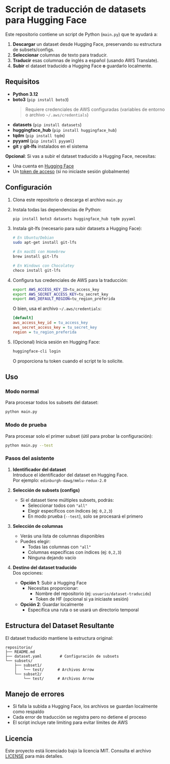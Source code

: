 # Script de traducción de datasets para Hugging Face

Este repositorio contiene un script de Python (`main.py`) que te ayudará a:

1. **Descargar** un dataset desde Hugging Face, preservando su estructura de subsets/configs.
2. **Seleccionar** columnas de texto para traducir.
3. **Traducir** esas columnas de inglés a español (usando AWS Translate).
4. **Subir** el dataset traducido a Hugging Face **o** guardarlo localmente.

## Requisitos

- **Python 3.12**
- **boto3** (`pip install boto3`)  
  > Requiere credenciales de AWS configuradas (variables de entorno o archivo `~/.aws/credentials`)
- **datasets** (`pip install datasets`)
- **huggingface_hub** (`pip install huggingface_hub`)
- **tqdm** (`pip install tqdm`)
- **pyyaml** (`pip install pyyaml`)
- **git** y **git-lfs** instalados en el sistema

**Opcional**: Si vas a subir el dataset traducido a Hugging Face, necesitas:
- Una cuenta en [Hugging Face](https://huggingface.co)
- Un [token de acceso](https://huggingface.co/settings/tokens) (si no iniciaste sesión globalmente)

## Configuración

1. Clona este repositorio o descarga el archivo `main.py`

2. Instala todas las dependencias de Python:
   ```bash
   pip install boto3 datasets huggingface_hub tqdm pyyaml
   ```

3. Instala git-lfs (necesario para subir datasets a Hugging Face):
   ```bash
   # En Ubuntu/Debian
   sudo apt-get install git-lfs

   # En macOS con Homebrew
   brew install git-lfs

   # En Windows con Chocolatey
   choco install git-lfs
   ```

4. Configura tus credenciales de AWS para la traducción:
   ```bash
   export AWS_ACCESS_KEY_ID=tu_access_key
   export AWS_SECRET_ACCESS_KEY=tu_secret_key
   export AWS_DEFAULT_REGION=tu_region_preferida
   ```
   O bien, usa el archivo `~/.aws/credentials`:
   ```ini
   [default]
   aws_access_key_id = tu_access_key
   aws_secret_access_key = tu_secret_key
   region = tu_region_preferida
   ```

5. (Opcional) Inicia sesión en Hugging Face:
   ```bash
   huggingface-cli login
   ```
   O proporciona tu token cuando el script te lo solicite.

## Uso

### Modo normal
Para procesar todos los subsets del dataset:
```bash
python main.py
```

### Modo de prueba
Para procesar solo el primer subset (útil para probar la configuración):
```bash
python main.py --test
```

### Pasos del asistente

1. **Identificador del dataset**  
   Introduce el identificador del dataset en Hugging Face.  
   Por ejemplo: `edinburgh-dawg/mmlu-redux-2.0`

2. **Selección de subsets (configs)**  
   - Si el dataset tiene múltiples subsets, podrás:
     - Seleccionar todos con `"all"`
     - Elegir específicos con índices (ej: `0,2,3`)
     - En modo prueba (`--test`), solo se procesará el primero

3. **Selección de columnas**  
   - Verás una lista de columnas disponibles
   - Puedes elegir:
     - Todas las columnas con `"all"`
     - Columnas específicas con índices (ej: `0,2,3`)
     - Ninguna dejando vacío

4. **Destino del dataset traducido**  
   Dos opciones:
   - **Opción 1**: Subir a Hugging Face
     - Necesitas proporcionar:
       - Nombre del repositorio (ej: `usuario/dataset-traducido`)
       - Token de HF (opcional si ya iniciaste sesión)
   - **Opción 2**: Guardar localmente
     - Especifica una ruta o se usará un directorio temporal

## Estructura del Dataset Resultante

El dataset traducido mantiene la estructura original:
```
repositorio/
├── README.md
├── dataset.yaml        # Configuración de subsets
└── subsets/
    ├── subset1/
    │   └── test/      # Archivos Arrow
    └── subset2/
        └── test/      # Archivos Arrow
```

## Manejo de errores

- Si falla la subida a Hugging Face, los archivos se guardan localmente como respaldo
- Cada error de traducción se registra pero no detiene el proceso
- El script incluye rate limiting para evitar límites de AWS

## Licencia

Este proyecto está licenciado bajo la licencia MIT. Consulta el archivo [LICENSE](./LICENSE) para más detalles.